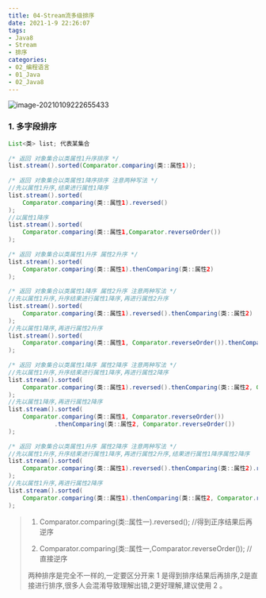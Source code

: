 ```yaml
---
title: 04-Stream流多级排序
date: 2021-1-9 22:26:07
tags:
- Java8
- Stream
- 排序
categories: 
- 02_编程语言
- 01_Java
- 02_Java8
---
```


![image-20210109222655433](https://jy-imgs.oss-cn-beijing.aliyuncs.com/img/20210109222656.png)



### 1. 多字段排序

```java
List<类> list; 代表某集合
 
/* 返回 对象集合以类属性1升序排序 */
list.stream().sorted(Comparator.comparing(类::属性1));
 
/* 返回 对象集合以类属性1降序排序 注意两种写法 */
//先以属性1升序,结果进行属性1降序
list.stream().sorted(
    Comparator.comparing(类::属性1).reversed()
);
//以属性1降序
list.stream().sorted(
    Comparator.comparing(类::属性1,Comparator.reverseOrder())
);
 
/* 返回 对象集合以类属性1升序 属性2升序 */
list.stream().sorted(
    Comparator.comparing(类::属性1).thenComparing(类::属性2)
);
 
/* 返回 对象集合以类属性1降序 属性2升序 注意两种写法 */
//先以属性1升序,升序结果进行属性1降序,再进行属性2升序
list.stream().sorted(
    Comparator.comparing(类::属性1).reversed().thenComparing(类::属性2)
);
//先以属性1降序,再进行属性2升序
list.stream().sorted(
    Comparator.comparing(类::属性1, Comparator.reverseOrder()).thenComparing(类::属性2)
);
 
/* 返回 对象集合以类属性1降序 属性2降序 注意两种写法 */
//先以属性1升序,升序结果进行属性1降序,再进行属性2降序
list.stream().sorted(
    Comparator.comparing(类::属性1).reversed().thenComparing(类::属性2, Comparator.reverseOrder())
);
//先以属性1降序,再进行属性2降序
list.stream().sorted(
    Comparator.comparing(类::属性1, Comparator.reverseOrder())
    		 .thenComparing(类::属性2, Comparator.reverseOrder())
);
 
/* 返回 对象集合以类属性1升序 属性2降序 注意两种写法 */
//先以属性1升序,升序结果进行属性1降序,再进行属性2升序,结果进行属性1降序属性2降序
list.stream().sorted(
    Comparator.comparing(类::属性1).reversed().thenComparing(类::属性2).reversed()
);
//先以属性1升序,再进行属性2降序
list.stream().sorted(
    Comparator.comparing(类::属性1).thenComparing(类::属性2, Comparator.reverseOrder())
);
```

> 1. Comparator.comparing(类::属性一).reversed(); //得到正序结果后再逆序
>
> 2. Comparator.comparing(类::属性一,Comparator.reverseOrder()); //直接逆序
>
> 两种排序是完全不一样的,一定要区分开来 1 是得到排序结果后再排序,2是直接进行排序,很多人会混淆导致理解出错,2更好理解,建议使用 2 。